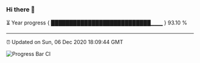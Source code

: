 ### Hi there 👋

⏳ Year progress { ███████████████████████████▁▁▁ } 93.10 %

---

⏰ Updated on Sun, 06 Dec 2020 18:09:44 GMT

![Progress Bar CI](https://github.com/liununu/liununu/workflows/Progress%20Bar%20CI/badge.svg)
